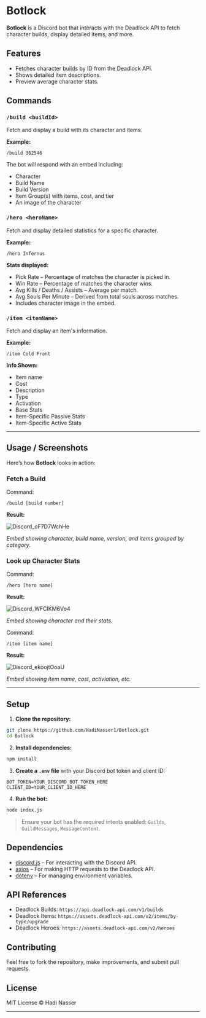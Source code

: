 # Botlock

**Botlock** is a Discord bot that interacts with the Deadlock API to fetch character builds, display detailed items, and more.

## Features

* Fetches character builds by ID from the Deadlock API.
* Shows detailed item descriptions.
* Preview average character stats.

## Commands

### `/build <buildId>`

Fetch and display a build with its character and items.

**Example:**

```
/build 302546
```

The bot will respond with an embed including:

* Character
* Build Name
* Build Version
* Item Group(s) with items, cost, and tier
* An image of the character

### `/hero <heroName>`

Fetch and display detailed statistics for a specific character.

**Example:**

```
/hero Infernus
```

**Stats displayed:**

* Pick Rate – Percentage of matches the character is picked in.
* Win Rate – Percentage of matches the character wins.
* Avg Kills / Deaths / Assists – Average per match.
* Avg Souls Per Minute – Derived from total souls across matches.
* Includes character image in the embed.

### `/item <itemName>`

Fetch and display an item's information.

**Example:**

```
/item Cold Front
```

**Info Shown:**

* Item name
* Cost
* Description
* Type
* Activation
* Base Stats
* Item-Specific Passive Stats
* Item-Specific Active Stats


---

## Usage / Screenshots

Here’s how **Botlock** looks in action:

### Fetch a Build

Command:

```
/build [build number]
```

**Result:**

![Discord_oF7D7WchHe](https://github.com/user-attachments/assets/97bc940d-4a0b-4e3a-abba-1a77648ebc20)

*Embed showing character, build name, version, and items grouped by category.*

### Look up Character Stats

Command:

```
/hero [hero name]
```

**Result:**

![Discord_WFCIKM6Vo4](https://github.com/user-attachments/assets/92548863-2cdd-4663-b235-180067345939)

*Embed showing character and their stats.*

Command:

```
/item [item name]
```

**Result:**

![Discord_ekoojtOoaU](https://github.com/user-attachments/assets/71c85037-91e7-4f4c-926a-fcf431825521)

*Embed showing item name, cost, activiation, etc.*

---

## Setup

1. **Clone the repository:**

```bash
git clone https://github.com/HadiNasser1/Botlock.git
cd Botlock
```

2. **Install dependencies:**

```bash
npm install
```

3. **Create a `.env` file** with your Discord bot token and client ID:

```
BOT_TOKEN=YOUR_DISCORD_BOT_TOKEN_HERE
CLIENT_ID=YOUR_CLIENT_ID_HERE
```

4. **Run the bot:**

```bash
node index.js
```

> Ensure your bot has the required intents enabled: `Guilds`, `GuildMessages`, `MessageContent`.

## Dependencies

* [discord.js](https://www.npmjs.com/package/discord.js) – For interacting with the Discord API.
* [axios](https://www.npmjs.com/package/axios) – For making HTTP requests to the Deadlock API.
* [dotenv](https://www.npmjs.com/package/dotenv) – For managing environment variables.

## API References

* Deadlock Builds: `https://api.deadlock-api.com/v1/builds`
* Deadlock Items: `https://assets.deadlock-api.com/v2/items/by-type/upgrade`
* Deadlock Heroes: `https://assets.deadlock-api.com/v2/heroes`

## Contributing

Feel free to fork the repository, make improvements, and submit pull requests.

## License

MIT License © Hadi Nasser

---


